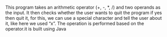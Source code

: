 This program takes an arithmetic operator (+, -, *, /) and two operands as the input. It then checks whether the user wants to quit the program if yes then quit it, for this, we can use a special character and tell the user about it, like here we used “x”. The operation is performed based on the operator.it is built using Java 
